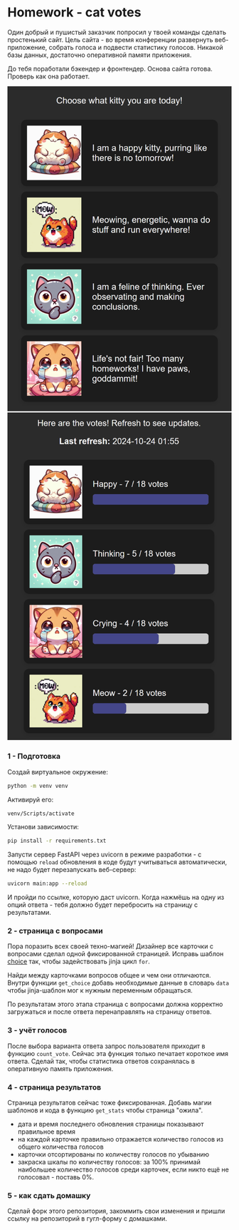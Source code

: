 # Homework - cat votes

Один добрый и пушистый заказчик попросил у твоей команды сделать простенький сайт. Цель сайта - во время конференции развернуть веб-приложение, собрать голоса и подвести статистику голосов. Никакой базы данных, достаточно оперативной памяти приложения.

До тебя поработали бэкендер и фронтендер. Основа сайта готова. Проверь как она работает.

![choice html](static/choice.png)
![stats html](static/stats.png)

### 1 - Подготовка

Создай виртуальное окружение:

```bash
python -m venv venv
```

Активируй его:

```bash
venv/Scripts/activate
```

Установи зависимости:

```bash
pip install -r requirements.txt
```

Запусти сервер FastAPI через uvicorn в режиме разработки - с помощью `reload` обновления в коде будут учитываться автоматически, не надо будет перезапускать веб-сервер:

```bash
uvicorn main:app --reload
```

И пройди по ссылке, которую даст uvicorn. Когда нажмёшь на одну из опций ответа - тебя должно будет перебросить на страницу с результатами.

### 2 - страница с вопросами

Пора поразить всех своей техно-магией! Дизайнер все карточки с вопросами сделал одной фиксированной страницей. Исправь шаблон [choice](templates/choice.html) так, чтобы задействовать jinja цикл `for`.

Найди между карточками вопросов общее и чем они отличаются. Внутри функции `get_choice` добавь необходимые данные в словарь `data` чтобы jinja-шаблон мог к нужным переменным обращаться.

По результатам этого этапа страница с вопросами должна корректно загружаться и после ответа перенаправлять на страницу ответов.

### 3 - учёт голосов

После выбора варианта ответа запрос пользователя приходит в функцию `count_vote`. Сейчас эта функция только печатает короткое имя ответа. Сделай так, чтобы статистика ответов сохранялась в оперативную память приложения.

### 4 - страница результатов

Страница результатов сейчас тоже фиксированная. Добавь магии шаблонов и кода в функцию `get_stats` чтобы страница "ожила".

* дата и время последнего обновления страницы показывают правильное время
* на каждой карточке правильно отражается количество голосов из общего количества голосов
* карточки отсортированы по количеству голосов по убыванию
* закраска шкалы по количеству голосов: за 100% принимай наибольшее количество голосов среди карточек, если никто ещё не голосовал - поставь 0%.

### 5 - как сдать домашку

Сделай форк этого репозитория, закоммить свои изменения и пришли ссылку на репозиторий в гугл-форму с домашками.
